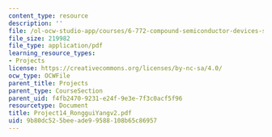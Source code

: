 ```yaml
---
content_type: resource
description: ''
file: /ol-ocw-studio-app/courses/6-772-compound-semiconductor-devices-spring-2003/9b80dc525beeade99588108b65c86957_Project14_RongguiYangv2.pdf
file_size: 219982
file_type: application/pdf
learning_resource_types:
- Projects
license: https://creativecommons.org/licenses/by-nc-sa/4.0/
ocw_type: OCWFile
parent_title: Projects
parent_type: CourseSection
parent_uid: f4fb2470-9231-e24f-9e3e-7f3c0acf5f96
resourcetype: Document
title: Project14_RongguiYangv2.pdf
uid: 9b80dc52-5bee-ade9-9588-108b65c86957
---
```

